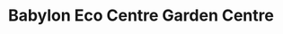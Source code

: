 ---
title: "Babylon Eco Centre Garden Centre"
url: /duddleswell/babylon-eco-centre-garden-centre/
shop: Garten-Center
---
